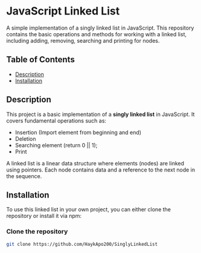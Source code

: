 # JavaScript Linked List

A simple implementation of a singly linked list in JavaScript. This repository contains the basic operations and methods for working with a linked list, including adding, removing, searching and printing for nodes.

## Table of Contents
- [Description](#description)
- [Installation](#installation)

## Description

This project is a basic implementation of a **singly linked list** in JavaScript. It covers fundamental operations such as:
- Insertion (Import element from beginning and end)
- Deletion
- Searching element (return 0 || 1);
- Print

A linked list is a linear data structure where elements (nodes) are linked using pointers. Each node contains data and a reference to the next node in the sequence.

## Installation

To use this linked list in your own project, you can either clone the repository or install it via npm:

### Clone the repository
```bash
git clone https://github.com/HaykApo200/SinglyLinkedList
